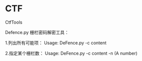 # CTF
CtfTools

Defence.py
栅栏密码解密工具：

  1.列出所有可能项：
    Usage: DeFence.py -c content
  
  2.指定某个栅栏数：
  Usage: DeFence.py -c content -n (A number)
